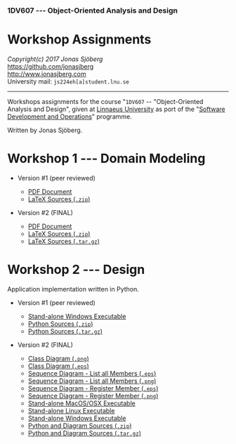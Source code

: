 ### 1DV607 --- Object-Oriented Analysis and Design

Workshop Assignments
=======================================================================
*Copyright(c) 2017 Jonas Sjöberg*  
<https://github.com/jonasjberg>  
<http://www.jonasjberg.com>  
University mail: `js224eh[a]student.lnu.se`  

--------------------------------------------------------------------------------

Workshops assignments for the course "`1DV607` -- "Object-Oriented Analysis and
Design", given at [Linnaeus University](https://lnu.se/en/) as port of the
"[Software Development and Operations](https://udm-devops.se/)" programme.

Written by Jonas Sjöberg.



Workshop 1 --- Domain Modeling
==============================

* Version #1 (peer reviewed)
    * [PDF Document](https://github.com/jonasjberg/1dv607_workshops/raw/master/workshop1/release/js224eh_version-1-peer-reviewed.pdf)
    * [LaTeX Sources (`.zip`)](https://github.com/jonasjberg/1dv607_workshops/archive/workshop1_anon.zip)

* Version #2 (FINAL)
    * [PDF Document](https://github.com/jonasjberg/1dv607_workshops/raw/master/workshop1/release/js224eh_version-2-final.pdf)
    * [LaTeX Sources (`.zip`)](https://github.com/jonasjberg/1dv607_workshops/archive/workshop1-final-submission.zip)
    * [LaTeX Sources (`.tar.gz`)](https://github.com/jonasjberg/1dv607_workshops/archive/workshop1-final-submission.tar.gz)



Workshop 2 --- Design
=====================
Application implementation written in Python.

* Version #1 (peer reviewed)
    * [Stand-alone Windows Executable](https://github.com/jonasjberg/1dv607_workshops/raw/master/workshop2/build/jollypirate.exe)
    * [Python Sources (`.zip`)](https://github.com/jonasjberg/1dv607_workshops/archive/workshop2-peer-review-submission.zip)
    * [Python Sources (`.tar.gz`)](https://github.com/jonasjberg/1dv607_workshops/archive/workshop2-peer-review-submission.tar.gz)

* Version #2 (FINAL)
    * [Class Diagram (`.png`)](https://github.com/jonasjberg/1dv607_workshops/raw/workshop2-final-submission/workshop2/uml/class-diagram.png)
    * [Class Diagram (`.eps`)](https://github.com/jonasjberg/1dv607_workshops/raw/workshop2-final-submission/workshop2/uml/class-diagram.eps)
    * [Sequence Diagram - List all Members (`.eps`)](https://github.com/jonasjberg/1dv607_workshops/raw/workshop2-final-submission/workshop2/uml/seq_list-all-members.eps)
    * [Sequence Diagram - List all Members (`.png`)](https://github.com/jonasjberg/1dv607_workshops/raw/workshop2-final-submission/workshop2/uml/seq_list-all-members.png)
    * [Sequence Diagram - Register Member (`.eps`)](https://github.com/jonasjberg/1dv607_workshops/raw/workshop2-final-submission/workshop2/uml/seq_register-member.eps)
    * [Sequence Diagram - Register Member (`.png`)](https://github.com/jonasjberg/1dv607_workshops/raw/workshop2-final-submission/workshop2/uml/seq_register-member.png)
    * [Stand-alone MacOS/OSX Executable](https://github.com/jonasjberg/1dv607_workshops/raw/workshop2-final-submission/workshop2/build/jollypirate_osx)
    * [Stand-alone Linux Executable](https://github.com/jonasjberg/1dv607_workshops/raw/workshop2-final-submission/workshop2/build/jollypirate_linux)
    * [Stand-alone Windows Executable](https://github.com/jonasjberg/1dv607_workshops/raw/workshop2-final-submission/workshop2/build/jollypirate_win.exe)
    * [Python and Diagram Sources (`.zip`)](https://github.com/jonasjberg/1dv607_workshops/archive/workshop2-final-submission.zip)
    * [Python and Diagram Sources (`.tar.gz`)](https://github.com/jonasjberg/1dv607_workshops/archive/workshop2-final-submission.tar.gz)
